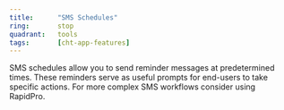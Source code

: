 ```yaml
---
title:      "SMS Schedules"
ring:       stop
quadrant:   tools
tags:       [cht-app-features]
---
```


SMS schedules allow you to send reminder messages at predetermined times. These reminders serve as useful prompts for end-users to take specific actions. For more complex SMS workflows consider using RapidPro.